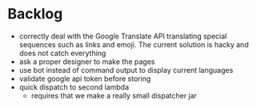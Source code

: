 # Backlog

- correctly deal with the Google Translate API translating special sequences such as links and emoji. The current solution is hacky and does not catch everything
- ask a proper designer to make the pages
- use bot instead of command output to display current languages
- validate google api token before storing
- quick dispatch to second lambda
   - requires that we make a really small dispatcher jar



